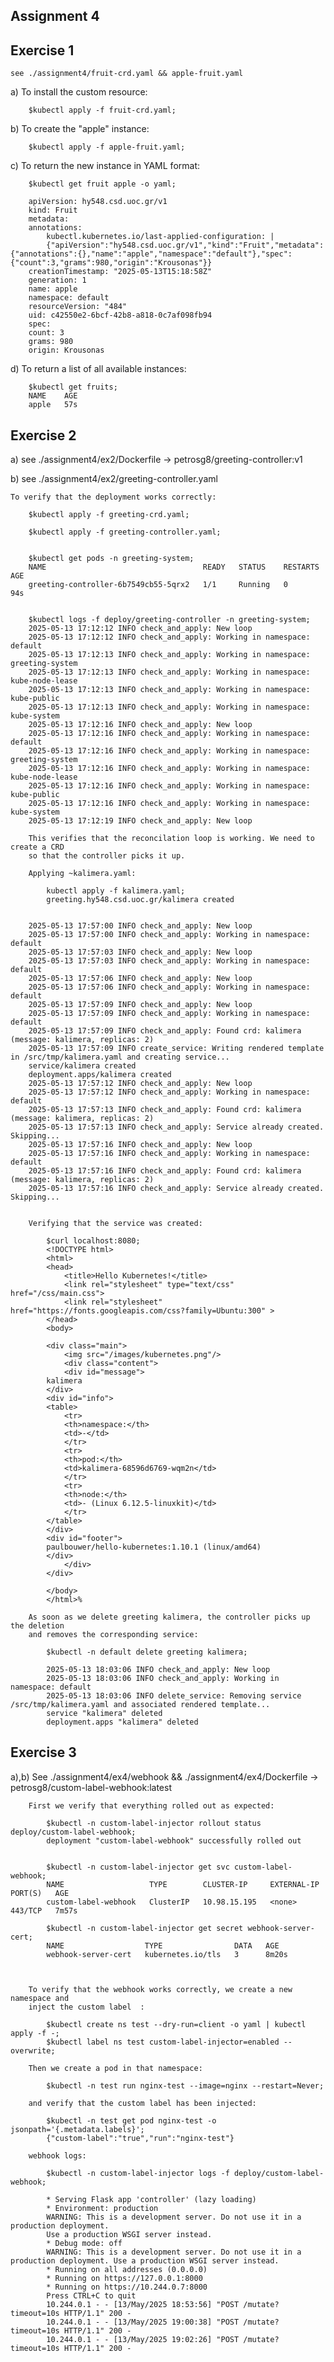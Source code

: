 ## Assignment 4



## Exercise 1

    see ./assignment4/fruit-crd.yaml && apple-fruit.yaml


a)  To install the custom resource:

        $kubectl apply -f fruit-crd.yaml;

b)  To create the "apple" instance:

        $kubectl apply -f apple-fruit.yaml;

c)  To return the new instance in YAML format:

        $kubectl get fruit apple -o yaml;

        apiVersion: hy548.csd.uoc.gr/v1
        kind: Fruit
        metadata:
        annotations:
            kubectl.kubernetes.io/last-applied-configuration: |
            {"apiVersion":"hy548.csd.uoc.gr/v1","kind":"Fruit","metadata":{"annotations":{},"name":"apple","namespace":"default"},"spec":{"count":3,"grams":980,"origin":"Krousonas"}}
        creationTimestamp: "2025-05-13T15:18:58Z"
        generation: 1
        name: apple
        namespace: default
        resourceVersion: "484"
        uid: c42550e2-6bcf-42b8-a818-0c7af098fb94
        spec:
        count: 3
        grams: 980
        origin: Krousonas

d)  To return a list of all available instances:

        $kubectl get fruits;
        NAME    AGE
        apple   57s


## Exercise 2
    
a)  see ./assignment4/ex2/Dockerfile -> petrosg8/greeting-controller:v1

b)  see ./assignment4/ex2/greeting-controller.yaml 


    To verify that the deployment works correctly:

        $kubectl apply -f greeting-crd.yaml;

        $kubectl apply -f greeting-controller.yaml;


        $kubectl get pods -n greeting-system;        
        NAME                                   READY   STATUS    RESTARTS   AGE
        greeting-controller-6b7549cb55-5qrx2   1/1     Running   0          94s


        $kubectl logs -f deploy/greeting-controller -n greeting-system;
        2025-05-13 17:12:12 INFO check_and_apply: New loop
        2025-05-13 17:12:12 INFO check_and_apply: Working in namespace: default
        2025-05-13 17:12:13 INFO check_and_apply: Working in namespace: greeting-system
        2025-05-13 17:12:13 INFO check_and_apply: Working in namespace: kube-node-lease
        2025-05-13 17:12:13 INFO check_and_apply: Working in namespace: kube-public
        2025-05-13 17:12:13 INFO check_and_apply: Working in namespace: kube-system
        2025-05-13 17:12:16 INFO check_and_apply: New loop
        2025-05-13 17:12:16 INFO check_and_apply: Working in namespace: default
        2025-05-13 17:12:16 INFO check_and_apply: Working in namespace: greeting-system
        2025-05-13 17:12:16 INFO check_and_apply: Working in namespace: kube-node-lease
        2025-05-13 17:12:16 INFO check_and_apply: Working in namespace: kube-public
        2025-05-13 17:12:16 INFO check_and_apply: Working in namespace: kube-system
        2025-05-13 17:12:19 INFO check_and_apply: New loop

        This verifies that the reconcilation loop is working. We need to create a CRD 
        so that the controller picks it up.

        Applying ~kalimera.yaml:

            kubectl apply -f kalimera.yaml;
            greeting.hy548.csd.uoc.gr/kalimera created


        2025-05-13 17:57:00 INFO check_and_apply: New loop
        2025-05-13 17:57:00 INFO check_and_apply: Working in namespace: default
        2025-05-13 17:57:03 INFO check_and_apply: New loop
        2025-05-13 17:57:03 INFO check_and_apply: Working in namespace: default
        2025-05-13 17:57:06 INFO check_and_apply: New loop
        2025-05-13 17:57:06 INFO check_and_apply: Working in namespace: default
        2025-05-13 17:57:09 INFO check_and_apply: New loop
        2025-05-13 17:57:09 INFO check_and_apply: Working in namespace: default
        2025-05-13 17:57:09 INFO check_and_apply: Found crd: kalimera (message: kalimera, replicas: 2)
        2025-05-13 17:57:09 INFO create_service: Writing rendered template in /src/tmp/kalimera.yaml and creating service...
        service/kalimera created
        deployment.apps/kalimera created
        2025-05-13 17:57:12 INFO check_and_apply: New loop
        2025-05-13 17:57:12 INFO check_and_apply: Working in namespace: default
        2025-05-13 17:57:13 INFO check_and_apply: Found crd: kalimera (message: kalimera, replicas: 2)
        2025-05-13 17:57:13 INFO check_and_apply: Service already created. Skipping...
        2025-05-13 17:57:16 INFO check_and_apply: New loop
        2025-05-13 17:57:16 INFO check_and_apply: Working in namespace: default
        2025-05-13 17:57:16 INFO check_and_apply: Found crd: kalimera (message: kalimera, replicas: 2)
        2025-05-13 17:57:16 INFO check_and_apply: Service already created. Skipping...


        Verifying that the service was created:

            $curl localhost:8080;
            <!DOCTYPE html>
            <html>
            <head>
                <title>Hello Kubernetes!</title>
                <link rel="stylesheet" type="text/css" href="/css/main.css">
                <link rel="stylesheet" href="https://fonts.googleapis.com/css?family=Ubuntu:300" >
            </head>
            <body>

            <div class="main">
                <img src="/images/kubernetes.png"/>
                <div class="content">
                <div id="message">
            kalimera
            </div>
            <div id="info">
            <table>
                <tr>
                <th>namespace:</th>
                <td>-</td>
                </tr>
                <tr>
                <th>pod:</th>
                <td>kalimera-68596d6769-wqm2n</td>
                </tr>
                <tr>
                <th>node:</th>
                <td>- (Linux 6.12.5-linuxkit)</td>
                </tr>
            </table>
            </div>
            <div id="footer">
            paulbouwer/hello-kubernetes:1.10.1 (linux/amd64)
            </div>
                </div>
            </div>

            </body>
            </html>%         

        As soon as we delete greeting kalimera, the controller picks up the deletion 
        and removes the corresponding service:

            $kubectl -n default delete greeting kalimera;            

            2025-05-13 18:03:06 INFO check_and_apply: New loop
            2025-05-13 18:03:06 INFO check_and_apply: Working in namespace: default
            2025-05-13 18:03:06 INFO delete_service: Removing service /src/tmp/kalimera.yaml and associated rendered template...
            service "kalimera" deleted
            deployment.apps "kalimera" deleted


## Exercise 3 

a),b)   See ./assignment4/ex4/webhook && 
        ./assignment4/ex4/Dockerfile -> petrosg8/custom-label-webhook:latest   

        First we verify that everything rolled out as expected:

            $kubectl -n custom-label-injector rollout status deploy/custom-label-webhook;
            deployment "custom-label-webhook" successfully rolled out


            $kubectl -n custom-label-injector get svc custom-label-webhook;
            NAME                   TYPE        CLUSTER-IP     EXTERNAL-IP   PORT(S)   AGE
            custom-label-webhook   ClusterIP   10.98.15.195   <none>        443/TCP   7m57s

            $kubectl -n custom-label-injector get secret webhook-server-cert;
            NAME                  TYPE                DATA   AGE
            webhook-server-cert   kubernetes.io/tls   3      8m20s



        To verify that the webhook works correctly, we create a new namespace and
        inject the custom label  :

            $kubectl create ns test --dry-run=client -o yaml | kubectl apply -f -;
            $kubectl label ns test custom-label-injector=enabled --overwrite;

        Then we create a pod in that namespace:
            
            $kubectl -n test run nginx-test --image=nginx --restart=Never;

        and verify that the custom label has been injected:

            $kubectl -n test get pod nginx-test -o jsonpath='{.metadata.labels}';
            {"custom-label":"true","run":"nginx-test"}

        webhook logs:

            $kubectl -n custom-label-injector logs -f deploy/custom-label-webhook;

            * Serving Flask app 'controller' (lazy loading)
            * Environment: production
            WARNING: This is a development server. Do not use it in a production deployment.
            Use a production WSGI server instead.
            * Debug mode: off
            WARNING: This is a development server. Do not use it in a production deployment. Use a production WSGI server instead.
            * Running on all addresses (0.0.0.0)
            * Running on https://127.0.0.1:8000
            * Running on https://10.244.0.7:8000
            Press CTRL+C to quit
            10.244.0.1 - - [13/May/2025 18:53:56] "POST /mutate?timeout=10s HTTP/1.1" 200 -
            10.244.0.1 - - [13/May/2025 19:00:38] "POST /mutate?timeout=10s HTTP/1.1" 200 -
            10.244.0.1 - - [13/May/2025 19:02:26] "POST /mutate?timeout=10s HTTP/1.1" 200 -
